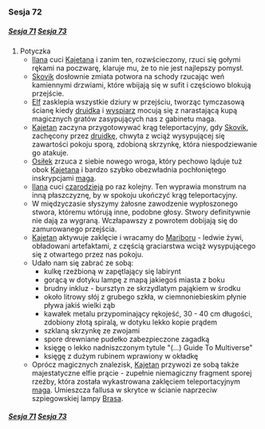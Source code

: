### Sesja 72
##### [Sesja 71](#sesja-071) [Sesja 73](#sesja-073)
1. Potyczka
    - [Ilana](#g_ilana) cuci [Kajetana](#g_kajetan) i zanim ten, rozwścieczony, rzuci się gołymi rękami na poczwarę, klaruje mu, że to nie jest najlepszy pomysł.
    - [Skovik](#p_skovik) dosłownie zmiata potwora na schody rzucając weń kamiennymi drzwiami, które wbijają się w sufit i częściowo blokują przejście.
    - [Elf](#g_kajetan) zasklepia wszystkie dziury w przejściu, tworząc tymczasową ścianę kiedy [druidka](#g_ilana) i [wyspiarz](#p_skovik) mocują się z narastającą kupą magicznych gratów zasypujących nas z gabinetu maga.
    - [Kajetan](#g_kajetan) zaczyna przygotowywać krąg teleportacyjny, gdy [Skovik](#p_skovik), zachęcony przez [druidkę](#g_ilana), chwyta z wciąż wysypującej się zawartości pokoju sporą, zdobioną skrzynkę, która niespodziewanie go atakuje.
    - [Osiłek](#p_skovik) zrzuca z siebie nowego wroga, który pechowo ląduje tuż obok [Kajetana](#g_kajetan) i bardzo szybko obezwładnia pochłoniętego inskrypcjami [maga](#g_kajetan).
    - [Ilana](#g_ilana) cuci [czarodzieja](#g_kajetan) po raz kolejny. Ten wyprawia monstrum na inną płaszczyznę, by w spokoju ukończyć krąg teleportacyjny.
    - W międzyczasie słyszymy żałosne zawodzenie wypłoszonego stwora, któremu wtórują inne, podobne głosy. Stwory definitywnie nie dają za wygraną. Wczłapawszy z powrotem dobijają się do zamurowanego przejścia.
    - [Kajetan](#g_kajetan) aktywuje zaklęcie i wracamy do [Mariboru](#l_maribor) - ledwie żywi, obładowani artefaktami, z częścią graciarstwa wciąż wysypującego się z otwartego przez nas pokoju.
    - Udało nam się zabrać ze sobą:
        - kulkę rzeźbioną w zapętlający się labirynt
        - gorącą w dotyku lampę z mapą jakiegoś miasta z boku
        - brudny inkluz - bursztyn ze skrzydlatym pająkiem w środku
        - około litrowy słój z grubego szkła, w ciemnoniebieskim płynie pływa jakiś wielki ząb
        - kawałek metalu przypominający rękojeść, 30 - 40 cm długości, zdobiony złotą spiralą, w dotyku lekko kopie prądem
        - szklaną skrzynkę ze zwojami
        - spore drewniane pudełko zabezpieczone zagadką
        - księgę o lekko nadniszczonym tytule "(...) Guide To Multiverse"
        - księgę z dużym rubinem wprawiony w okładkę
    - Oprócz magicznych znalezisk, [Kajetan](#g_kajetan) przywozi ze sobą także majestatyczne elfie prącie - zupełnie niemagiczny fragment sporej rzeźby, która została wykastrowana zaklęciem teleportacyjnym [maga](#g_kajetan). Umieszcza fallusa w skrytce w ścianie naprzeciw szpiegowskiej lampy [Brasa](#p_bras).

##### [Sesja 71](#sesja-071) [Sesja 73](#sesja-073)